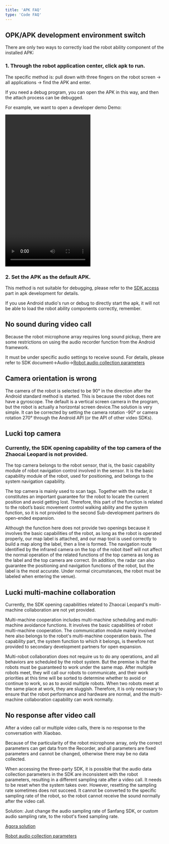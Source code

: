 ```yaml
---
title: 'APK FAQ' 
type: 'Code FAQ'
---
```


## OPK/APK development environment switch

There are only two ways to correctly load the robot ability component of the installed APK:

### 1. Through the robot application center, click apk to run.

The specific method is: pull down with three fingers on the robot screen -> all applications -> find the APK and enter.

If you need a debug program, you can open the APK in this way, and then the attach process can be debugged.

For example, we want to open a developer demo Demo:

<video width="270" height="480" controls>
         <source src="/assets/docs/kyma/master/faq/docs/assets/set_home.mp4" type="video/mp4">
</video>

### 2. Set the APK as the default APK.

This method is not suitable for debugging, please refer to the [SDK access](https://orionbase.orionstar.com/doc?m=21&h=a077487&lang=cn#%E9%85%8D%E7%BD%AE%E9%BB%98%E8%AE%A4%E5%90%AF%E5%8A%A8%E7%A8%8B%E5%BA%8F)
part in apk development for details.


If you use Android studio's run or debug to directly start the apk, it will not be able to load the robot ability
components correctly, remember.

## No sound during video call

Because the robot microphone array requires long sound pickup, there are some restrictions on using the audio recorder
function from the Android framework.

It must be under specific audio settings to receive sound. For details, please refer to SDK document->Audio->[Robot audio collection parameters](https://orionbase.cn/doc?m=21&h=6065a29&lang=cn#%E9%9F%B3%E9%A2%91%E6%95%B0%E6%8D%AE%E9%87%87%E9%9B%86)

## Camera orientation is wrong

The camera of the robot is selected to be 90° in the direction after the Android standard method is started. This is
because the robot does not have a gyroscope. The default is a vertical screen camera in the program, but the robot is
actually a horizontal screen device.The solution is very simple. It can be corrected by setting the camera rotation -90°
or camera rotation 270° through the Android API (or the API of other video SDKs).

## Lucki top camera

### Currently, the SDK opening capability of the top camera of the Zhaocai Leopard is not provided.

The top camera belongs to the robot sensor, that is, the basic capability module of robot navigation control involved in
the sensor. It is the basic capability module of the robot, used for positioning, and belongs to the system navigation
capability.

The top camera is mainly used to scan tags. Together with the radar, it constitutes an important guarantee for the robot
to locate the current position and avoid getting lost. Therefore, this part of the function is related to the robot’s
basic movement control walking ability and the system function, so it is not provided to the second Sub-development
partners do open-ended expansion.

Although the function here does not provide two openings because it involves the basic capabilities of the robot, as
long as the robot is operated properly, our map label is attached, and our map tool is used correctly to build a map
along the label, then a line is formed. The navigation route identified by the infrared camera on the top of the robot
itself will not affect the normal operation of the related functions of the top camera as long as the label and the top
camera are correct. (In addition, the radar can also guarantee the positioning and navigation functions of the robot,
but the label is the most accurate. Under normal circumstances, the robot must be labeled when entering the venue).

## Lucki multi-machine collaboration

Currently, the SDK opening capabilities related to Zhaocai Leopard's multi-machine collaboration are not yet provided.

Multi-machine cooperation includes multi-machine scheduling and multi-machine avoidance functions. It involves the basic capabilities of robot multi-machine cooperation. The communication module mainly involved here also belongs to the robot's multi-machine cooperation basis.
The capability part, the system function to which it belongs, is therefore not provided to secondary development partners for open expansion.

Multi-robot collaboration does not require us to do any operations, and all behaviors are scheduled by the robot system. But the premise is that the robots must be guaranteed to work under the same map. After multiple robots meet, they will call our robots to communicate, and their work priorities at this time will be sorted to determine whether to avoid or continue to work, so as to avoid multiple robots. When two robots meet at the same place at work, they are sluggish. Therefore, it is only necessary to ensure that the robot performance and hardware are normal, and the multi-machine collaboration capability can work normally.

## No response after video call

After a video call or multiple video calls, there is no response to the conversation with Xiaobao.

Because of the particularity of the robot microphone array, only the correct parameters can get data from the Recorder, and all parameters are fixed parameters and cannot be changed, otherwise there may be no data collected.

When accessing the three-party SDK, it is possible that the audio data collection parameters in the SDK are inconsistent with the robot parameters, resulting in a different sampling rate after a video call. It needs to be reset when the system takes over. However, resetting the sampling rate sometimes does not succeed. It cannot be converted to the specific sampling rate of the robot, so the robot cannot receive the sound normally after the video call.

Solution: Just change the audio sampling rate of Sanfang SDK, or custom audio sampling rate, to the robot's fixed sampling rate.

[Agora solution](https://docs.agora.io/cn/Video/custom_audio_android?platform=Android)

[Robot audio collection parameters](https://orionbase.cn/doc?m=21&h=6065a29&lang=cn#%E9%9F%B3%E9%A2%91%E6%95%B0%E6%8D%AE%E9%87%87%E9%9B%86)

